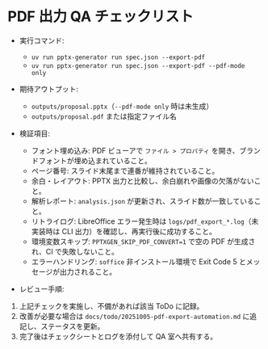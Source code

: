 # PDF 出力 QA チェックリスト

- 実行コマンド:
  - `uv run pptx-generator run spec.json --export-pdf`
  - `uv run pptx-generator run spec.json --export-pdf --pdf-mode only`
- 期待アウトプット:
  - `outputs/proposal.pptx`（`--pdf-mode only` 時は未生成）
  - `outputs/proposal.pdf` または指定ファイル名
- 検証項目:
  - フォント埋め込み: PDF ビューアで `ファイル > プロパティ` を開き、ブランドフォントが埋め込まれていること。
  - ページ番号: スライド末尾まで連番が維持されていること。
  - 余白・レイアウト: PPTX 出力と比較し、余白崩れや画像の欠落がないこと。
  - 解析レポート: `analysis.json` が更新され、スライド数が一致していること。
  - リトライログ: LibreOffice エラー発生時は `logs/pdf_export_*.log`（未実装時は CLI 出力）を確認し、再実行後に成功すること。
  - 環境変数スキップ: `PPTXGEN_SKIP_PDF_CONVERT=1` で空の PDF が生成され、CI で失敗しないこと。
  - エラーハンドリング: `soffice` 非インストール環境で Exit Code 5 とメッセージが出力されること。

- レビュー手順:
 1. 上記チェックを実施し、不備があれば該当 ToDo に記録。
 2. 改善が必要な場合は `docs/todo/20251005-pdf-export-automation.md` に追記し、ステータスを更新。
 3. 完了後はチェックシートとログを添付して QA 室へ共有する。
